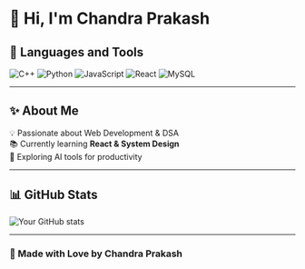 # 👋 Hi, I'm Chandra Prakash  

## 🚀 Languages and Tools  
![C++](https://img.shields.io/badge/C++-00599C?style=for-the-badge&logo=c%2B%2B&logoColor=white)
![Python](https://img.shields.io/badge/Python-3776AB?style=for-the-badge&logo=python&logoColor=white)
![JavaScript](https://img.shields.io/badge/JavaScript-F7DF1E?style=for-the-badge&logo=javascript&logoColor=black)
![React](https://img.shields.io/badge/React-20232A?style=for-the-badge&logo=react&logoColor=61DAFB)
![MySQL](https://img.shields.io/badge/MySQL-4479A1?style=for-the-badge&logo=mysql&logoColor=white)

---

## ✨ About Me
💡 Passionate about Web Development & DSA  
📚 Currently learning **React & System Design**  
🌱 Exploring AI tools for productivity  

---

## 📊 GitHub Stats  
![Your GitHub stats](https://github-readme-stats.vercel.app/api?username=ChandraPrakashRai&show_icons=true&theme=tokyonight)  

---

### 💖 Made with Love by Chandra Prakash
